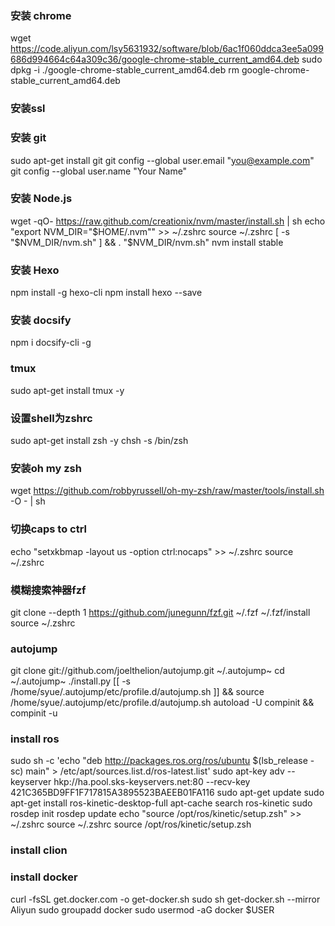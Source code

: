 ### 安装 chrome
wget https://code.aliyun.com/lsy5631932/software/blob/6ac1f060ddca3ee5a099686d994664c64a309c36/google-chrome-stable_current_amd64.deb
sudo dpkg -i ./google-chrome-stable_current_amd64.deb
rm google-chrome-stable_current_amd64.deb

### 安装ssl

### 安装 git
sudo apt-get install git
git config --global user.email "you@example.com"
git config --global user.name "Your Name"

### 安装 Node.js
wget -qO- https://raw.github.com/creationix/nvm/master/install.sh | sh
echo "export NVM_DIR="$HOME/.nvm"" >> ~/.zshrc
source ~/.zshrc
[ -s "$NVM_DIR/nvm.sh" ] && \. "$NVM_DIR/nvm.sh"
nvm install stable
### 安装 Hexo
npm install -g hexo-cli
npm install hexo --save
### 安装 docsify
npm i docsify-cli -g
###  tmux
sudo apt-get install tmux -y
### 设置shell为zshrc
sudo apt-get install zsh -y
chsh -s /bin/zsh
### 安装oh my zsh
wget https://github.com/robbyrussell/oh-my-zsh/raw/master/tools/install.sh -O - | sh
### 切换caps to ctrl
echo "setxkbmap -layout us -option ctrl:nocaps" >> ~/.zshrc
source ~/.zshrc
### 模糊搜索神器fzf
git clone --depth 1 https://github.com/junegunn/fzf.git ~/.fzf
~/.fzf/install
source ~/.zshrc
### autojump
git clone git://github.com/joelthelion/autojump.git ~/.autojump~
cd ~/.autojump~
./install.py
[[ -s /home/syue/.autojump/etc/profile.d/autojump.sh ]] && source /home/syue/.autojump/etc/profile.d/autojump.sh
autoload -U compinit && compinit -u

### install ros
sudo sh -c 'echo "deb http://packages.ros.org/ros/ubuntu $(lsb_release -sc) main" > /etc/apt/sources.list.d/ros-latest.list'
sudo apt-key adv --keyserver hkp://ha.pool.sks-keyservers.net:80 --recv-key 421C365BD9FF1F717815A3895523BAEEB01FA116
sudo apt-get update
sudo apt-get install ros-kinetic-desktop-full
apt-cache search ros-kinetic
sudo rosdep init
rosdep update
echo "source /opt/ros/kinetic/setup.zsh" >> ~/.zshrc
source ~/.zshrc
source /opt/ros/kinetic/setup.zsh

### install clion

### install docker

curl -fsSL get.docker.com -o get-docker.sh
sudo sh get-docker.sh --mirror Aliyun
sudo groupadd docker
sudo usermod -aG docker $USER
